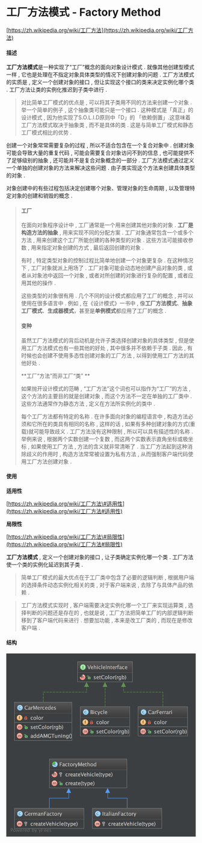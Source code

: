 # 工厂方法模式 - Factory Method

[https://zh.wikipedia.org/wiki/工厂方法](https://zh.wikipedia.org/wiki/工厂方法)

#### 描述

**工厂方法模式**是一种实现了“工厂”概念的面向对象设计模式 . 就像其他创建型模式一样 , 它也是处理在不指定对象具体类型的情况下创建对象的问题 . 工厂方法模式的实质是 , 定义一个创建对象的接口 , 但让实现这个接口的类来决定实例化哪个类 . 工厂方法让类的实例化推迟到子类中进行 .

> 对比简单工厂模式的优点是 , 可以将其子类用不同的方法来创建一个对象 . 举一个简单的例子 , 这个抽象类可能只是一个接口 . 这种模式是「真正」的设计模式 , 因为他实现了S.O.L.I.D原则中「D」的 「依赖倒置」.这意味着工厂方法模式取决于抽象类 , 而不是具体的类 . 这是与简单工厂模式和静态工厂模式相比的优势 .

创建一个对象常常需要复杂的过程 , 所以不适合包含在一个复合对象中 . 创建对象可能会导致大量的重复代码 , 可能会需要复合对象访问不到的信息 , 也可能提供不了足够级别的抽象 , 还可能并不是复合对象概念的一部分 . 工厂方法模式通过定义一个单独的创建对象的方法来解决这些问题 . 由子类实现这个方法来创建具体类型的对象 .

对象创建中的有些过程包括决定创建哪个对象、管理对象的生命周期 , 以及管理特定对象的创建和销毁的概念 .

> #### 工厂
>
> 在面向对象程序设计中 , 工厂通常是一个用来创建其他对象的对象 . **工厂是构造方法的抽象** , 用来实现不同的分配方案 . 工厂对象通常包含一个或多个方法 , 用来创建这个工厂所能创建的各种类型的对象 . 这些方法可能接收参数 , 用来指定对象创建的方式 , 最后返回创建的对象 .
>
> 有时 , 特定类型对象的控制过程比简单地创建一个对象更复杂 . 在这种情况下 , 工厂对象就派上用场了 . 工厂对象可能会动态地创建产品对象的类 , 或者从对象池中返回一个对象 , 或者对所创建的对象进行复杂的配置 , 或者应用其他的操作 .
>
> 这些类型的对象很有用 . 几个不同的设计模式都应用了工厂的概念 , 并可以使用在很多语言中 . 例如 , 在《设计模式》一书中 , 像**工厂方法模式**、**抽象工厂模式**、**生成器模式**，甚至是**单例模式**都应用了工厂的概念 .
>
> #### 变种
>
> 虽然工厂方法模式的背后动机是允许子类选择创建对象的具体类型 , 但是使用工厂方法模式也有一些其他的好处 , 其中很多并不依赖于子类 . 因此 , 有时候也会创建不使用多态性创建对象的工厂方法 , 以得到使用工厂方法的其他好处 .
>
> **工厂“方法”而非工厂“类” **
>
> 如果抛开设计模式的范畴 , “工厂方法”这个词也可以指作为“工厂”的方法 , 这个方法的主要目的就是创建对象 , 而这个方法不一定在单独的工厂类中 . 这些方法通常作为静态方法 , 定义在方法所实例化的类中 .
>
> 每个工厂方法都有特定的名称 . 在许多面向对象的编程语言中 , 构造方法必须和它所在的类具有相同的名称 , 这样的话 , 如果有多种创建对象的方式\(重载\)就可能导致歧义 . 工厂方法没有这种限制 , 所以可以具有描述性的名称 . 举例来说 , 根据两个实数创建一个复数 , 而这两个实数表示直角坐标或极坐标 , 如果使用工厂方法 , 方法的含义就非常清晰了 . 当工厂方法起到这种消除歧义的作用时 , 构造方法常常被设置为私有方法 , 从而强制客户端代码使用工厂方法创建对象 .

#### 使用

**适用性**

[https://zh.wikipedia.org/wiki/工厂方法\#适用性](https://zh.wikipedia.org/wiki/工厂方法#适用性)

**局限性**

[https://zh.wikipedia.org/wiki/工厂方法\#局限性](https://zh.wikipedia.org/wiki/工厂方法#局限性)

**工厂方法模式** , 定义一个创建对象的接口 , 让子类确定实例化哪一个类 . 工厂方法使一个类的实例化延迟到其子类 .

> 简单工厂模式的最大优点在于工厂类中包含了必要的逻辑判断 , 根据用户端的选择条件动态实例化相关的类 , 对于客户端来说 , 去除了与具体产品的依赖 .

> 工厂方法模式实现时 , 客户端需要决定实例化哪一个工厂来实现运算类 , 选择判断的问题还是存在的 , 也就是说 , 工厂方法把简单工厂的内部逻辑判断移到了客户端代码来进行 . 想要加功能 , 本来是改工厂类的 , 而现在是修改客户端 .

#### 结构

#### ![](/assets/factory-method.png)



